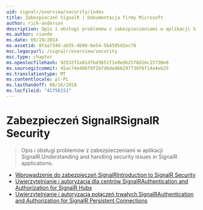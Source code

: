 ```yaml
---
uid: signalr/overview/security/index
title: Zabezpieczeń SignalR | Dokumentacja firmy Microsoft
author: rick-anderson
description: Opis i obsługi problemów z zabezpieczeniami w aplikacji SignalR.
ms.author: riande
ms.date: 09/19/2014
ms.assetid: 8faa734d-ab55-4b09-be54-564595d2ec78
msc.legacyurl: /signalr/overview/security
msc.type: chapter
ms.openlocfilehash: 92932f1a81dfbd3651f1e0edb25f8d16c15730e8
ms.sourcegitcommit: 45ac74e400f9f2b7dbded66297730f6f14a4eb25
ms.translationtype: MT
ms.contentlocale: pl-PL
ms.lasthandoff: 08/16/2018
ms.locfileid: "41756151"
---
```

<a name="signalr-security"></a><span data-ttu-id="3e472-103">Zabezpieczeń SignalR</span><span class="sxs-lookup"><span data-stu-id="3e472-103">SignalR Security</span></span>
====================
> <span data-ttu-id="3e472-104">Opis i obsługi problemów z zabezpieczeniami w aplikacji SignalR.</span><span class="sxs-lookup"><span data-stu-id="3e472-104">Understanding and handling security issues in SignalR applications.</span></span>


- [<span data-ttu-id="3e472-105">Wprowadzenie do zabezpieczeń SignalR</span><span class="sxs-lookup"><span data-stu-id="3e472-105">Introduction to SignalR Security</span></span>](introduction-to-security.md)
- [<span data-ttu-id="3e472-106">Uwierzytelnianie i autoryzacja dla centrów SignalR</span><span class="sxs-lookup"><span data-stu-id="3e472-106">Authentication and Authorization for SignalR Hubs</span></span>](hub-authorization.md)
- [<span data-ttu-id="3e472-107">Uwierzytelnianie i autoryzacja połączeń trwałych SignalR</span><span class="sxs-lookup"><span data-stu-id="3e472-107">Authentication and Authorization for SignalR Persistent Connections</span></span>](persistent-connection-authorization.md)
